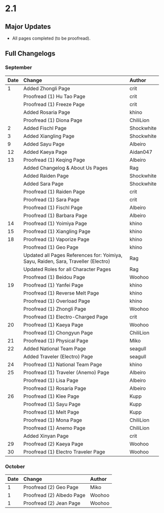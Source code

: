 # 2.1

## Major Updates

* All pages completed \(to be proofread\).

## Full Changelogs

### September

| Date | Change | Author |
| :--- | :--- | :--- |
| 1 | Added Zhongli Page | crit |
|  | Proofread \(1\) Hu Tao Page | crit |
|  | Proofread \(1\) Freeze Page | crit |
|  | Added Rosaria Page | khino |
|  | Proofread \(1\) Diona Page | ChiliLion |
| 2 | Added Fischl Page | Shockwhite |
| 3 | Added Xiangling Page | Shockwhite |
| 9 | Added Sayu Page | Albeiro |
| 12 | Added Kaeya Page | Aidan047 |
| 13 | Proofread \(1\) Keqing Page | Albeiro |
|  | Added Changelog & About Us Pages | Rag |
|  | Added Raiden Page | Shockwhite |
|  | Added Sara Page | Shockwhite |
|  | Proofread \(1\) Raiden Page | crit |
|  | Proofread \(1\) Sara Page | crit |
|  | Proofread \(1\) Fischl Page | Albeiro |
|  | Proofread \(1\) Barbara Page | Albeiro |
| 14 | Proofread \(1\) Yoimiya Page | khino |
| 15 | Proofread \(1\) Xiangling Page | khino |
| 18 | Proofread \(1\) Vaporize Page | khino |
|  | Proofread \(1\) Geo Page | khino |
|  | Updated all Pages References for: Yoimiya, Sayu, Raiden, Sara, Traveller \(Electro\) | Rag |
|  | Updated Roles for all Character Pages | Rag |
|  | Proofread \(1\) Beidou Page | Woohoo |
| 19 | Proofread \(1\) Yanfei Page | khino |
|  | Proofread \(1\) Reverse Melt Page | khino |
|  | Proofread \(1\) Overload Page | khino |
|  | Proofread \(1\) Zhongli Page | Woohoo |
|  | Proofread \(1\) Electro-Charged Page | crit |
| 20 | Proofread \(1\) Kaeya Page | Woohoo |
|  | Proofread \(1\) Chongyun Page | ChiliLion |
| 21 | Proofread \(1\) Physical Page | Miko |
| 22 | Added National Team Page | seagull |
|  | Added Traveler \(Electro\) Page | seagull |
| 24 | Proofread \(1\) National Team Page | khino |
| 25 | Proofread \(1\) Traveler \(Anemo\) Page | Albeiro |
|  | Proofread \(1\) Lisa Page | Albeiro |
|  | Proofread \(1\) Rosaria Page | Albeiro |
| 26 | Proofread \(1\) Klee Page | Kupp |
|  | Proofread \(1\) Sayu Page | Kupp |
|  | Proofread \(1\) Melt Page | Kupp |
|  | Proofread \(1\) Mona Page | ChiliLion |
|  | Proofread \(1\) Anemo Page | ChiliLion |
|  | Added Xinyan Page | crit |
| 29 | Proofread \(2\) Kaeya Page | Woohoo |
| 30 | Proofread \(1\) Electro Traveler Page | Woohoo |

### October

| Date | Change | Author |
| :--- | :--- | :--- |
| 1 | Proofread \(2\) Geo Page | Miko |
| 1 | Proofread \(2\) Albedo Page | Woohoo |
| 1 | Proofread \(2\) Jean Page | Woohoo |



